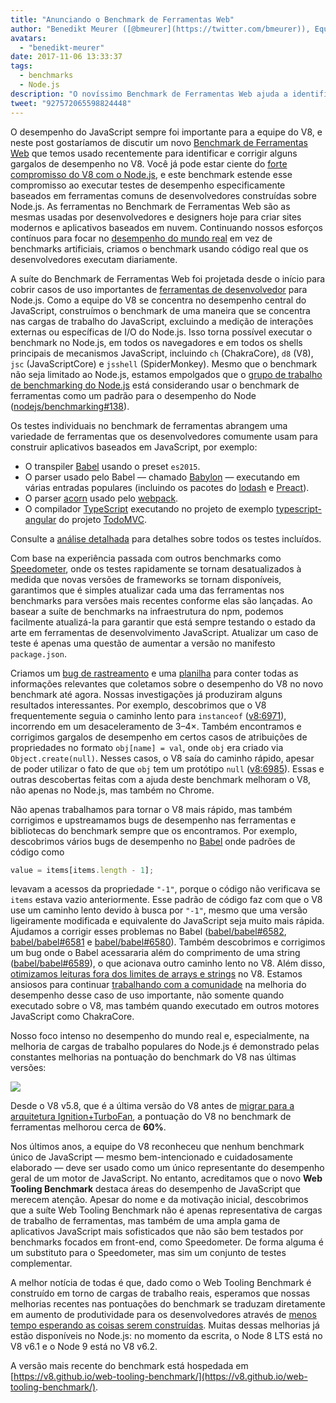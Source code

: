 ```yaml
---
title: "Anunciando o Benchmark de Ferramentas Web"
author: "Benedikt Meurer ([@bmeurer](https://twitter.com/bmeurer)), Equilibrista de Performance em JavaScript"
avatars:
  - "benedikt-meurer"
date: 2017-11-06 13:33:37
tags:
  - benchmarks
  - Node.js
description: "O novíssimo Benchmark de Ferramentas Web ajuda a identificar e corrigir gargalos de desempenho do V8 em Babel, TypeScript e outros projetos do mundo real."
tweet: "927572065598824448"
---
```

O desempenho do JavaScript sempre foi importante para a equipe do V8, e neste post gostaríamos de discutir um novo [Benchmark de Ferramentas Web](https://v8.github.io/web-tooling-benchmark) que temos usado recentemente para identificar e corrigir alguns gargalos de desempenho no V8. Você já pode estar ciente do [forte compromisso do V8 com o Node.js](/blog/v8-nodejs), e este benchmark estende esse compromisso ao executar testes de desempenho especificamente baseados em ferramentas comuns de desenvolvedores construídas sobre Node.js. As ferramentas no Benchmark de Ferramentas Web são as mesmas usadas por desenvolvedores e designers hoje para criar sites modernos e aplicativos baseados em nuvem. Continuando nossos esforços contínuos para focar no [desempenho do mundo real](/blog/real-world-performance/) em vez de benchmarks artificiais, criamos o benchmark usando código real que os desenvolvedores executam diariamente.

<!--truncate-->
A suíte do Benchmark de Ferramentas Web foi projetada desde o início para cobrir casos de uso importantes de [ferramentas de desenvolvedor](https://github.com/nodejs/benchmarking/blob/master/docs/use_cases.md#web-developer-tooling) para Node.js. Como a equipe do V8 se concentra no desempenho central do JavaScript, construímos o benchmark de uma maneira que se concentra nas cargas de trabalho do JavaScript, excluindo a medição de interações externas ou específicas de I/O do Node.js. Isso torna possível executar o benchmark no Node.js, em todos os navegadores e em todos os shells principais de mecanismos JavaScript, incluindo `ch` (ChakraCore), `d8` (V8), `jsc` (JavaScriptCore) e `jsshell` (SpiderMonkey). Mesmo que o benchmark não seja limitado ao Node.js, estamos empolgados que o [grupo de trabalho de benchmarking do Node.js](https://github.com/nodejs/benchmarking) está considerando usar o benchmark de ferramentas como um padrão para o desempenho do Node ([nodejs/benchmarking#138](https://github.com/nodejs/benchmarking/issues/138)).

Os testes individuais no benchmark de ferramentas abrangem uma variedade de ferramentas que os desenvolvedores comumente usam para construir aplicativos baseados em JavaScript, por exemplo:

- O transpiler [Babel](https://github.com/babel/babel) usando o preset `es2015`.
- O parser usado pelo Babel — chamado [Babylon](https://github.com/babel/babylon) — executando em várias entradas populares (incluindo os pacotes do [lodash](https://lodash.com/) e [Preact](https://github.com/developit/preact)).
- O parser [acorn](https://github.com/ternjs/acorn) usado pelo [webpack](http://webpack.js.org/).
- O compilador [TypeScript](http://www.typescriptlang.org/) executando no projeto de exemplo [typescript-angular](https://github.com/tastejs/todomvc/tree/master/examples/typescript-angular) do projeto [TodoMVC](https://github.com/tastejs/todomvc).

Consulte a [análise detalhada](https://github.com/v8/web-tooling-benchmark/blob/master/docs/in-depth.md) para detalhes sobre todos os testes incluídos.

Com base na experiência passada com outros benchmarks como [Speedometer](http://browserbench.org/Speedometer), onde os testes rapidamente se tornam desatualizados à medida que novas versões de frameworks se tornam disponíveis, garantimos que é simples atualizar cada uma das ferramentas nos benchmarks para versões mais recentes conforme elas são lançadas. Ao basear a suíte de benchmarks na infraestrutura do npm, podemos facilmente atualizá-la para garantir que está sempre testando o estado da arte em ferramentas de desenvolvimento JavaScript. Atualizar um caso de teste é apenas uma questão de aumentar a versão no manifesto `package.json`.

Criamos um [bug de rastreamento](http://crbug.com/v8/6936) e uma [planilha](https://docs.google.com/spreadsheets/d/14XseWDyiJyxY8_wXkQpc7QCKRgMrUbD65sMaNvAdwXw) para conter todas as informações relevantes que coletamos sobre o desempenho do V8 no novo benchmark até agora. Nossas investigações já produziram alguns resultados interessantes. Por exemplo, descobrimos que o V8 frequentemente seguia o caminho lento para `instanceof` ([v8:6971](http://crbug.com/v8/6971)), incorrendo em um desaceleramento de 3–4×. Também encontramos e corrigimos gargalos de desempenho em certos casos de atribuições de propriedades no formato `obj[name] = val`, onde `obj` era criado via `Object.create(null)`. Nesses casos, o V8 saía do caminho rápido, apesar de poder utilizar o fato de que `obj` tem um protótipo `null` ([v8:6985](http://crbug.com/v8/6985)). Essas e outras descobertas feitas com a ajuda deste benchmark melhoram o V8, não apenas no Node.js, mas também no Chrome.

Não apenas trabalhamos para tornar o V8 mais rápido, mas também corrigimos e upstreamamos bugs de desempenho nas ferramentas e bibliotecas do benchmark sempre que os encontramos. Por exemplo, descobrimos vários bugs de desempenho no [Babel](https://github.com/babel/babel) onde padrões de código como

```js
value = items[items.length - 1];
```

levavam a acessos da propriedade `"-1"`, porque o código não verificava se `items` estava vazio anteriormente. Esse padrão de código faz com que o V8 use um caminho lento devido à busca por `"-1"`, mesmo que uma versão ligeiramente modificada e equivalente do JavaScript seja muito mais rápida. Ajudamos a corrigir esses problemas no Babel ([babel/babel#6582](https://github.com/babel/babel/pull/6582), [babel/babel#6581](https://github.com/babel/babel/pull/6581) e [babel/babel#6580](https://github.com/babel/babel/pull/6580)). Também descobrimos e corrigimos um bug onde o Babel acessararia além do comprimento de uma string ([babel/babel#6589](https://github.com/babel/babel/pull/6589)), o que acionava outro caminho lento no V8. Além disso, [otimizamos leituras fora dos limites de arrays e strings](https://twitter.com/bmeurer/status/926357262318305280) no V8. Estamos ansiosos para continuar [trabalhando com a comunidade](https://twitter.com/rauchg/status/924349334346276864) na melhoria do desempenho desse caso de uso importante, não somente quando executado sobre o V8, mas também quando executado em outros motores JavaScript como ChakraCore.

Nosso foco intenso no desempenho do mundo real e, especialmente, na melhoria de cargas de trabalho populares do Node.js é demonstrado pelas constantes melhorias na pontuação do benchmark do V8 nas últimas versões:

![](/_img/web-tooling-benchmark/chart.svg)

Desde o V8 v5.8, que é a última versão do V8 antes de [migrar para a arquitetura Ignition+TurboFan](/blog/launching-ignition-and-turbofan), a pontuação do V8 no benchmark de ferramentas melhorou cerca de **60%**.

Nos últimos anos, a equipe do V8 reconheceu que nenhum benchmark único de JavaScript — mesmo bem-intencionado e cuidadosamente elaborado — deve ser usado como um único representante do desempenho geral de um motor de JavaScript. No entanto, acreditamos que o novo **Web Tooling Benchmark** destaca áreas do desempenho de JavaScript que merecem atenção. Apesar do nome e da motivação inicial, descobrimos que a suíte Web Tooling Benchmark não é apenas representativa de cargas de trabalho de ferramentas, mas também de uma ampla gama de aplicativos JavaScript mais sofisticados que não são bem testados por benchmarks focados em front-end, como Speedometer. De forma alguma é um substituto para o Speedometer, mas sim um conjunto de testes complementar.

A melhor notícia de todas é que, dado como o Web Tooling Benchmark é construído em torno de cargas de trabalho reais, esperamos que nossas melhorias recentes nas pontuações do benchmark se traduzam diretamente em aumento de produtividade para os desenvolvedores através de [menos tempo esperando as coisas serem construídas](https://xkcd.com/303/). Muitas dessas melhorias já estão disponíveis no Node.js: no momento da escrita, o Node 8 LTS está no V8 v6.1 e o Node 9 está no V8 v6.2.

A versão mais recente do benchmark está hospedada em [https://v8.github.io/web-tooling-benchmark/](https://v8.github.io/web-tooling-benchmark/).
